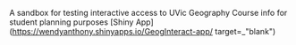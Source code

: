 A sandbox for testing interactive access to UVic Geography Course info for student planning purposes
[Shiny App](https://wendyanthony.shinyapps.io/GeogInteract-app/ target=_"blank")
